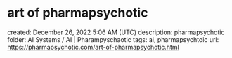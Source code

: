 # art of pharmapsychotic

created: December 26, 2022 5:06 AM (UTC)
description: pharmapsychotic
folder: AI Systems / AI | Pharampyschaotic
tags: ai, pharmapsychtoic
url: https://pharmapsychotic.com/art-of-pharmapsychotic.html